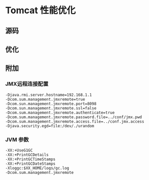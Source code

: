 # Tomcat 性能优化

## 源码

## 优化



## 附加

### JMX远程连接配置

```properties
-Djava.rmi.server.hostname=192.168.1.1
-Dcom.sum.management.jmxremote=true
-Dcom.sun.management.jmxremote.port=8098
-Dcom.sun.management.jmxremote.ssl=false
-Dcom.sum.management.jmxremote.authenticate=true
-Dcom.sum.management.jmxremote.password.file=../conf/jmx.pwd
-Dcom.sum.management.jmxremote.access.file=../conf.jmx.access
-Djava.security.egd=file:/dev/./urandom
```

### JVM 参数

```properties
-XX:+UseG1GC
-XX:+PrintGCDetails
-XX:+PrintGCTimeStamps
-XX:+PrintGCDateStamps
-Xloggc:$XX_HOME/logs/gc.log
-Dcom.sum.management.jmxremote
```









